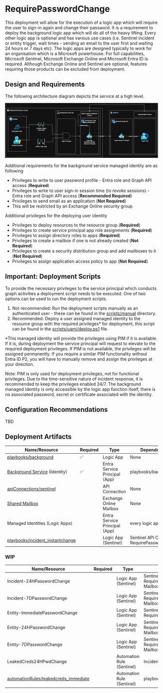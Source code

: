 # RequirePasswordChange
This deployment will allow for the execution of a logic app which will require the user to sign-in again and change their password. It is a requirement to deploy the background logic app which will do all of the heavy lifting. Every other logic app is optional and has various use cases (i.e. Sentinel incident or entity trigger, wait times - sending an email to the user first and waiting 24 hours or 7 days etc). The logic apps are designed typically to work for an organisation which is a Microsoft powerhouse. For full capabilities, Microsoft Sentinel, Microsoft Exchange Online and Microsoft Entra ID is required. Although Exchange Online and Sentinel are optional, features requiring those products can be excluded from deployment.

## Design and Requirements
The following architecture diagram depicts the service at a high level.

![Architecture Diagram](../Image%20Resources/architecture%20diagram.jpg?raw=true)

Additional requirements for the background service managed identity are as following
* Privileges to write to user password profile - Entra role and Graph API access (**Required**)
* Privileges to write to user sign-in session time (to revoke sessions) - Entra role and Graph API access (**Recommended Required**)
* Privileges to send email as an application (**Not Required**)
 * This will be restricted by an Exchange Online security group

Additional privileges for the deploying user identity
* Privileges to deploy resources to the resource group (**Required**)
* Privileges to create service principal app role assignments (**Required**)
* Privileges to assign directory roles to apps (**Required**)
* Privileges to create a mailbox if one is not already created (**Not Required**)
* Privileges to create a security distribution group and add mailboxes to it (**Not Required**)
* Privileges to assign application access policy to app  (**Not Required**)

## Important: Deployment Scripts
To provide the necessary privileges to the service principal which conducts graph activities a deployment script needs to be executed. One of two options can be used to run the deployment scripts.
1. Not recommended: Run the deployment scripts manually as an authenticated user - these can be found in the [scripts/manual](scripts/manual) directory.
2. Recommended: Deploy a user assigned managed identity to the resource group with the required privileges* for deployment, this script can be found in the [scripts/uami/deploy.ps1](scripts/uami/deploy.ps1) file.

*This managed identity will provide the privileges using PIM if it is available. If it is, during deployment the service principal will request to elevate to the required deployment privileges. If PIM is not available, the privileges will be assigned permanently. If you require a similar PIM functionality without Entra ID P2, you will have to manually remove and assign the privileges at your direction.

Note: PIM is only used for deployment privileges, not for functional privileges. Due to the time-sensitive nature of incident response, it is recommended to keep the privileges enabled 24/7. The background managed identity is only accessible by the logic app function itself, there is no associated password, secret or certificate associated with the identity. 

## Configuration Recommendations
TBD

## Deployment Artifacts
| Name/Resource                                                              | Required           | Type                          | Dependencies |
| -------------------------------------------------------------------------- | ------------------ | ----------------------------- | ------------ |
| [playbooks/background](playbooks/background.bicep)                         | :white_check_mark: | Logic App                     | None         |
| [Background Service](scripts/entra_privileges.bicep) (Identity)            | :white_check_mark: | Entra Service Principal (App) | playbooks/background |
| [apiConnections/sentinel](apiConnections/sentinel.bicep)                   |                    | API Connection                | None         |
| [Shared Mailbox](scripts/mailbox_setup.bicep)                              |                    | Exchange Online Mailbox       | None         |
| Managed Identities (Logic Apps)                                            |                    | Entra Service Principal (App) | every logic app         |
| [playbooks/incident_instantchange](playbooks/incident_instantchange.bicep) |                    | Logic App (Sentinel)          | Sentinel API Connection, RequirePasswordChange |

### WIP
| Name/Resource                    | Required           | Type                          | Dependencies |
| -------------------------------- | ------------------ | ----------------------------- | ------------ |
| Incident-24HPasswordChange       |                    | Logic App (Sentinel)          | Sentinel API Connection, RequirePasswordChange, Shared Mailbox |
| Incident-7DPasswordChange        |                    | Logic App (Sentinel)          | Sentinel API Connection, RequirePasswordChange, Shared Mailbox |
| Entity-ImmediatePasswordChange   |                    | Logic App (Sentinel)          | Sentinel API Connection, RequirePasswordChange |
| Entity-24HPasswordChange         |                    | Logic App (Sentinel)          | Sentinel API Connection, RequirePasswordChange, Shared Mailbox |
| Entity-7DPasswordChange          |                    | Logic App (Sentinel)          | Sentinel API Connection, RequirePasswordChange, Shared Mailbox |
| LeakedCreds24HPwdChange          |                    | Automation Rule (Sentinel)    | Incident-24HPasswordChange |
| [automationRules/leakedcreds_immediate](automationRules/leakedcreds_immediate.bicep) |          | Automation Rule (Sentinel)    | playbooks/incident_instantchange |